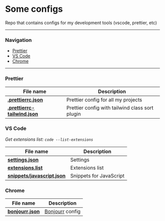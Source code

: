 # Some configs

Repo that contains configs for my development tools (vscode, prettier, etc)

---

### Navigation

- [Prettier](#prettier)
- [VS Code](#vs-code)
- [Chrome](#chrome)

---

### Prettier

| File name                                                             | Description                                     |
| --------------------------------------------------------------------- | ----------------------------------------------- |
| **[.prettierrc.json](./prettier/.prettierrc.json)**                   | Prettier config for all my projects             |
| **[.prettierrc-tailwind.json](./prettier/.prettierrc-tailwind.json)** | Prettier config with tailwind class sort plugin |

### VS Code

_Get extensions list: `code --list-extensions`_

| File name                                                         | Description             |
| ----------------------------------------------------------------- | ----------------------- |
| **[settings.json](./vscode/settings.json)**                       | Settings                |
| **[extensions.list](./vscode/extensions.list)**                   | Extensions list         |
| **[snippets/javascript.json](./vscode/snippets/javascript.json)** | Snippets for JavaScript |

### Chrome

| File name                                   | Description                                            |
| ------------------------------------------- | ------------------------------------------------------ |
| **[bonjourr.json](./chrome/bonjourr.json)** | [Bonjourr](https://github.com/victrme/Bonjourr) config |
